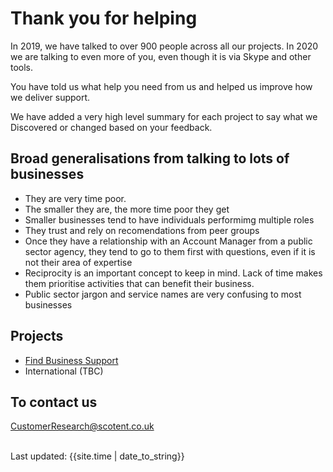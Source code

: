 # Thank you for helping

In 2019, we have talked to over 900 people across all our projects. In 2020 we are talking to even more of you, even though it is via Skype and other tools. 

You have told us what help you need from us and helped us improve how we deliver support.

We have added a very high level summary for each project to say what we Discovered or changed based on your feedback.


## Broad generalisations from talking to lots of businesses
- They are very time poor.
- The smaller they are, the more time poor they get
- Smaller businesses tend to have individuals performimg multiple roles
- They trust and rely on recomendations from peer groups
- Once they have a relationship with an Account Manager from a public sector agency, they tend to go to them first with questions, even if it is not their area of expertise
- Reciprocity is an important concept to keep in mind. Lack of time makes them prioritise activities that can benefit their business.
- Public sector jargon and service names are very confusing to most businesses

## Projects
- [Find Business Support](feedbackSEP.html)
- International (TBC)

## To contact us
<p><a href="mailto:CustomerResearch@scotent.co.uk?Subject=Contact%20via%20Design-in-the-open%20Customer%20feedback">CustomerResearch@scotent.co.uk</a></p>
<br>


<div>Last updated: {{site.time | date_to_string}}</div>
